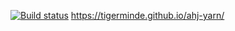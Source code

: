 [![Build status](https://ci.appveyor.com/api/projects/status/ba7bxdsxpdfdaprj?svg=true)](https://ci.appveyor.com/project/Tigerminde/ahj-yarn)
https://tigerminde.github.io/ahj-yarn/
